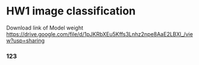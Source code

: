 # HW1 image classification



Download link of Model weight
https://drive.google.com/file/d/1pJKRbXEu5Kffs3Lnhz2npe8AaE2LBXl_/view?usp=sharing

### 123
